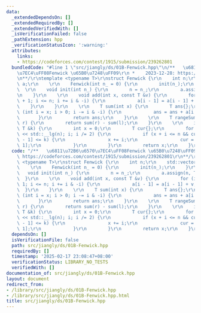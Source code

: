 ```yaml
---
data:
  _extendedDependsOn: []
  _extendedRequiredBy: []
  _extendedVerifiedWith: []
  _isVerificationFailed: false
  _pathExtension: hpp
  _verificationStatusIcon: ':warning:'
  attributes:
    links:
    - https://codeforces.com/contest/1915/submission/239262801
  bundledCode: "#line 1 \"src/jiangly/ds/01B-Fenwick.hpp\"\n/**   \u6811\u72B6\u6570\
    \u7EC4\uFF08Fenwick \u65B0\u7248\uFF09\r\n *    2023-12-28: https://codeforces.com/contest/1915/submission/239262801\r\
    \n**/\r\ntemplate <typename T>\r\nstruct Fenwick {\r\n    int n;\r\n    std::vector<T>\
    \ a;\r\n    \r\n    Fenwick(int n_ = 0) {\r\n        init(n_);\r\n    }\r\n  \
    \  \r\n    void init(int n_) {\r\n        n = n_;\r\n        a.assign(n, T{});\r\
    \n    }\r\n    \r\n    void add(int x, const T &v) {\r\n        for (int i = x\
    \ + 1; i <= n; i += i & -i) {\r\n            a[i - 1] = a[i - 1] + v;\r\n    \
    \    }\r\n    }\r\n    \r\n    T sum(int x) {\r\n        T ans{};\r\n        for\
    \ (int i = x; i > 0; i -= i & -i) {\r\n            ans = ans + a[i - 1];\r\n \
    \       }\r\n        return ans;\r\n    }\r\n    \r\n    T rangeSum(int l, int\
    \ r) {\r\n        return sum(r) - sum(l);\r\n    }\r\n    \r\n    int select(const\
    \ T &k) {\r\n        int x = 0;\r\n        T cur{};\r\n        for (int i = 1\
    \ << std::__lg(n); i; i /= 2) {\r\n            if (x + i <= n && cur + a[x + i\
    \ - 1] <= k) {\r\n                x += i;\r\n                cur = cur + a[x -\
    \ 1];\r\n            }\r\n        }\r\n        return x;\r\n    }\r\n};\n"
  code: "/**   \u6811\u72B6\u6570\u7EC4\uFF08Fenwick \u65B0\u7248\uFF09\r\n *    2023-12-28:\
    \ https://codeforces.com/contest/1915/submission/239262801\r\n**/\r\ntemplate\
    \ <typename T>\r\nstruct Fenwick {\r\n    int n;\r\n    std::vector<T> a;\r\n\
    \    \r\n    Fenwick(int n_ = 0) {\r\n        init(n_);\r\n    }\r\n    \r\n \
    \   void init(int n_) {\r\n        n = n_;\r\n        a.assign(n, T{});\r\n  \
    \  }\r\n    \r\n    void add(int x, const T &v) {\r\n        for (int i = x +\
    \ 1; i <= n; i += i & -i) {\r\n            a[i - 1] = a[i - 1] + v;\r\n      \
    \  }\r\n    }\r\n    \r\n    T sum(int x) {\r\n        T ans{};\r\n        for\
    \ (int i = x; i > 0; i -= i & -i) {\r\n            ans = ans + a[i - 1];\r\n \
    \       }\r\n        return ans;\r\n    }\r\n    \r\n    T rangeSum(int l, int\
    \ r) {\r\n        return sum(r) - sum(l);\r\n    }\r\n    \r\n    int select(const\
    \ T &k) {\r\n        int x = 0;\r\n        T cur{};\r\n        for (int i = 1\
    \ << std::__lg(n); i; i /= 2) {\r\n            if (x + i <= n && cur + a[x + i\
    \ - 1] <= k) {\r\n                x += i;\r\n                cur = cur + a[x -\
    \ 1];\r\n            }\r\n        }\r\n        return x;\r\n    }\r\n};"
  dependsOn: []
  isVerificationFile: false
  path: src/jiangly/ds/01B-Fenwick.hpp
  requiredBy: []
  timestamp: '2025-02-17 23:08:47+08:00'
  verificationStatus: LIBRARY_NO_TESTS
  verifiedWith: []
documentation_of: src/jiangly/ds/01B-Fenwick.hpp
layout: document
redirect_from:
- /library/src/jiangly/ds/01B-Fenwick.hpp
- /library/src/jiangly/ds/01B-Fenwick.hpp.html
title: src/jiangly/ds/01B-Fenwick.hpp
---
```

